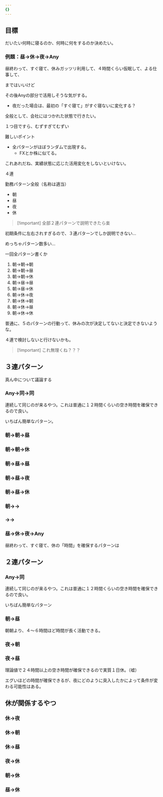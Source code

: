 ```yaml
---
{}
---
```

## 目標

だいたい何時に寝るのか、何時に何をするのか決めたい。

  

### 例題：昼→休→夜→Any

昼終わって、すぐ寝て、休みガッツリ利用して、４時間くらい仮眠して、よる仕事して、

まではいいけど

その後Anyの部分で活用しそうな気がする。

- 夜だった場合は、最初の「すぐ寝て」がすぐ寝ないに変化する？

全般として、会社にはつかれた状態で行きたい。

  

１つ目ですら、むずすぎてむずい

  

難しいポイント

- 全パターンがほぼランダムで出現する。
    - FXとか株に似てる。

  

これあれだね、実績状態に応じた活用変化をしないといけない。

  

４連

  

  

  

  

  

勤務パターン全般（名称は適当）

- 朝
- 昼
- 夜
- 休

  

> [!important] 全部２連パターンで説明できたら楽

  

初期条件に左右されすぎるので、３連パターンでしか説明できない…

めっちゃパターン数多い…

  

一回全パターン書くか

1. 朝→朝→朝
2. 朝→朝→昼
3. 朝→朝→休
4. 朝→昼→昼
5. 朝→昼→休
6. 朝→休→夜
7. 朝→休→朝
8. 朝→休→昼
9. 朝→休→休

  

普通に、５のパターンの行動って、休みの次が決定してないと決定できないような。

４連で検討しないと行けないかも。

  

> [!important] これ無理くね？？？

  

  

  

  

## ３連パターン

真ん中について議論する

### Any→同→同

連続して同じのが来るやつ。これは普通に１２時間くらいの空き時間を確保できるので良い。

いちばん簡単なパターン。

  

  

  

  

### 朝→朝→昼

### 朝→朝→休

### 朝→昼→昼

### 朝→昼→夜

### 朝→昼→休

### 朝→→

### →→

  

  

  

### 昼→休→夜→Any

昼終わって、すぐ寝て、休の「時間」を確保するパターンは

  

  

  

## ２連パターン

### Any→同

連続して同じのが来るやつ。これは普通に１２時間くらいの空き時間を確保できるので良い。

いちばん簡単なパターン

### 朝→昼

朝朝より、４～６時間ほど時間が長く活動できる。

  

  

  

### 夜→朝

  

  

### 夜→昼

理論値で２４時間以上の空き時間が確保できるので実質１日休。（嘘）

エグいほどの時間が確保できるが、夜にどのように突入したかによって条件が変わる可能性はある。

  

  

  

## 休が関係するやつ

  

### 休→夜

### 休→朝

### 休→昼

### 夜→休

### 朝→休

### 昼→休